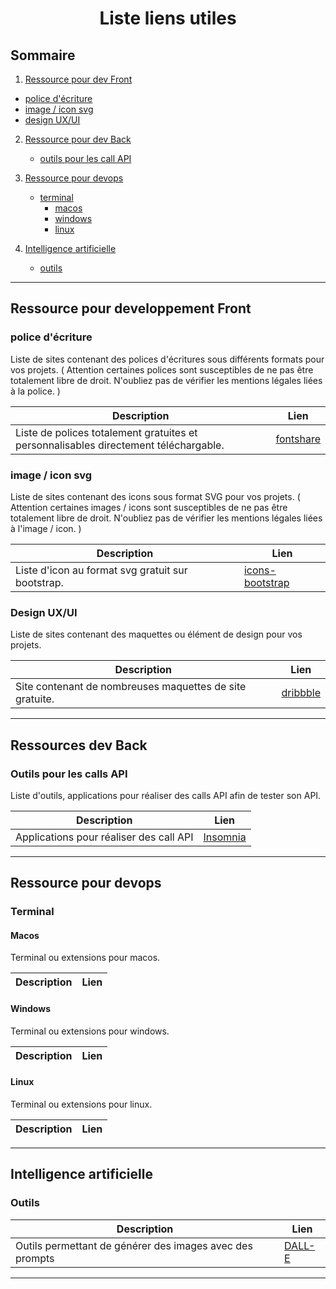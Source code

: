 <h1 align="center">Liste liens utiles</h1>

## Sommaire

1. [Ressource pour dev Front](#front-end)
  - [police d'écriture](#font)
  - [image / icon svg](#svg)
  - [design UX/UI](#ux-ui)

2. [Ressource pour dev Back](#back-end)
   - [outils pour les call API](#call-api) 

3. [Ressource pour devops](#devops)
    - [terminal](#terminal)
      - [macos](#terminal-macos)
      - [windows](#terminal-windows)
      - [linux](#terminal-linux)

4. [Intelligence artificielle](#IA)
    - [outils](#outils-ia)

---
## Ressource pour developpement Front <a id="front-end"></a>

### police d'écriture <a id="font"></a>

Liste de sites contenant des polices d'écritures sous différents formats pour vos projets. ( Attention certaines polices sont susceptibles de ne pas être totalement libre de droit. N'oubliez pas de vérifier les mentions légales liées à la police. )

<table>
    <thead>
        <tr>
            <th>
               Description
            </th>
            <th>
                Lien
            </th>
        </tr>
    </thead>
    <tbody>
        <tr>
            <td>Liste de polices totalement gratuites et personnalisables directement téléchargable.</td>
            <td><a href="https://www.fontshare.com">fontshare</td>
        </tr>
    </tbody>
</table>

### image / icon svg <a id="svg"></a>

Liste de sites contenant des icons sous format SVG pour vos projets. ( Attention certaines images / icons sont susceptibles de ne pas être totalement libre de droit. N'oubliez pas de vérifier les mentions légales liées à l'image / icon. )

<table>
    <thead>
        <tr>
            <th>
               Description
            </th>
            <th>
                Lien
            </th>
        </tr>
    </thead>
    <tbody>
        <tr>
            <td>Liste d'icon au format svg gratuit sur bootstrap.</td>
            <td><a href="https://icons.getbootstrap.com">icons-bootstrap</td>
        </tr>
    </tbody>
</table>


### Design UX/UI <a id="ux-ui"></a>

Liste de sites contenant des maquettes ou élément de design pour vos projets.

<table>
    <thead>
        <tr>
            <th>
               Description
            </th>
            <th>
                Lien
            </th>
        </tr>
    </thead>
    <tbody>
        <tr>
            <td>Site contenant de nombreuses maquettes de site gratuite.</td>
            <td><a href="https://dribbble.com">dribbble</td>
        </tr>
    </tbody>
</table>


---

## Ressources dev Back <a id="back-end"></a>

### Outils pour les calls API <a id="call-api"></a>

Liste d'outils, applications pour réaliser des calls API afin de tester son API.

<table>
    <thead>
        <tr>
            <th>
               Description
            </th>
            <th>
                Lien
            </th>
        </tr>
    </thead>
    <tbody>
        <tr>
            <td>Applications pour réaliser des call API</td>
            <td><a href="https://insomnia.rest">Insomnia</td>
        </tr>
    </tbody>
</table>

---

## Ressource pour devops <a id="devops"></a>

### Terminal <a id="terminal"></a>

#### Macos <a id="terminal-macos"></a>

Terminal ou extensions pour macos.

<table>
    <thead>
        <tr>
            <th>
               Description
            </th>
            <th>
                Lien
            </th>
        </tr>
    </thead>
</table>

#### Windows <a id="terminal-windows"></a>

Terminal ou extensions pour windows.

<table>
    <thead>
        <tr>
            <th>
               Description
            </th>
            <th>
                Lien
            </th>
        </tr>
    </thead>
</table>

#### Linux <a id="terminal-linux"></a>

Terminal ou extensions pour linux.

<table>
    <thead>
        <tr>
            <th>
               Description
            </th>
            <th>
                Lien
            </th>
        </tr>
    </thead>
</table>

---

## Intelligence artificielle<a id="IA"></a>

### Outils <a id="outils-ia"></a>

<table>
    <thead>
        <tr>
            <th>
               Description
            </th>
            <th>
                Lien
            </th>
        </tr>
    </thead>
    <tbody>
        <tr>
            <td>Outils permettant de générer des images avec des prompts</td>
            <td><a href="https://openai.com/dall-e-2">DALL-E</td>
        </tr>
    </tbody>
</table>

---